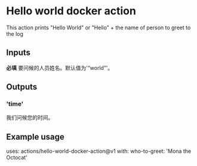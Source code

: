 # Hello world docker action
This action prints "Hello World" or "Hello" + the name of person to greet to the log

## Inputs
**必填** 要问候的人员姓名。默认值为'“world”'。

## Outputs
### 'time'
我们问候您的时间。

## Example usage

uses: actions/hello-world-docker-action@v1
with:
  who-to-greet: 'Mona the Octocat'
